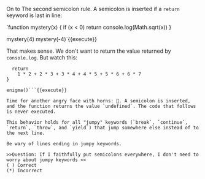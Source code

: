 On to The second semicolon rule. A semicolon is inserted if a `return` keyword is last in line:

`function mystery(x) {
  if (x < 0) return
  console.log(Math.sqrt(x))
}

mystery(4)
mystery(-4)`{{execute}}

That makes sense. We don't want to return the value returned by `console.log`. But watch this: 

```function enigma() {
  return
    1 * 2 + 2 * 3 + 3 * 4 + 4 * 5 + 5 * 6 + 6 * 7
}

enigma()```{{execute}}

Time for another angry face with horns: 👿. A semicolon is inserted, and the function returns the value `undefined`. The code that follows is never executed.

This behavior holds for all "jumpy" keywords (`break`, `continue`, `return`, `throw`, and `yield`) that jump somewhere else instead of to the next line.

Be wary of lines ending in jumpy keywords.

>>Question: If I faithfully put semicolons everywhere, I don't need to worry about jumpy keywords <<
( ) Correct
(*) Incorrect

